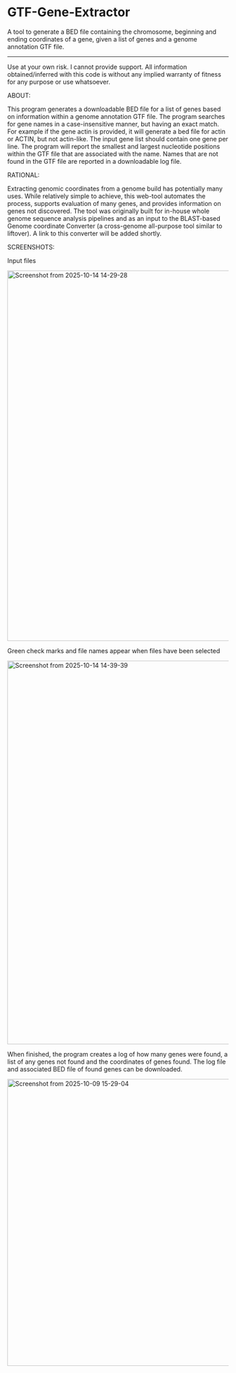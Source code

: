 # GTF-Gene-Extractor
A tool to generate a BED file containing the chromosome, beginning and ending coordinates of a gene, given a list of genes and a genome annotation GTF file.  
_____________________________________________________________________________________________________________________________________________________________

Use at your own risk. I cannot provide support. All information obtained/inferred with this code is without any implied warranty of fitness for any purpose or use whatsoever.

ABOUT: 

This program generates a downloadable BED file for a list of genes based on information within a genome annotation GTF file.  The program searches for gene names in a case-insensitive manner, but having an exact match.  For example if the gene actin is provided, it will generate a bed file for actin or ACTIN, but not actin-like.  The input gene list should contain one gene per line.  The program will report the smallest and largest nucleotide positions within the GTF file that are associated with the name.  Names that are not found in the GTF file are reported in a downloadable log file.  

RATIONAL: 

Extracting genomic coordinates from a genome build has potentially many uses. While relatively simple to achieve, this web-tool automates the process, supports evaluation of many genes, and provides information on genes not discovered.  The tool was originally built for in-house whole genome sequence analysis pipelines and as an input to the BLAST-based Genome coordinate Converter (a cross-genome all-purpose tool similar to liftover). A link to this converter will be added shortly. 

SCREENSHOTS:  

Input files

<img width="936" height="843" alt="Screenshot from 2025-10-14 14-29-28" src="https://github.com/user-attachments/assets/4b06e0cf-bd5a-4521-b5e2-9d264e293707" />

Green check marks and file names appear when files have been selected

<img width="989" height="873" alt="Screenshot from 2025-10-14 14-39-39" src="https://github.com/user-attachments/assets/84128929-7f14-455d-9caf-b505bf635315" />

When finished, the program creates a log of how many genes were found, a list of any genes not found and the coordinates of genes found. The log file and associated BED file of found genes can be downloaded. 

<img width="1056" height="653" alt="Screenshot from 2025-10-09 15-29-04" src="https://github.com/user-attachments/assets/36ed17bd-147e-4917-92bc-0a1218f2bbab" />
